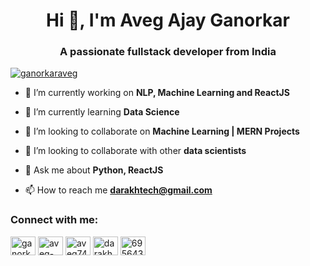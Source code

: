 <h1 align="center">Hi 👋, I'm Aveg Ajay Ganorkar</h1>
<h3 align="center">A passionate fullstack developer from India</h3>

<p align="left"> <a href="https://twitter.com/ganorkaraveg" target="blank"><img src="https://img.shields.io/twitter/follow/ganorkaraveg?logo=twitter&style=for-the-badge" alt="ganorkaraveg" /></a> </p>

- 🔭 I’m currently working on **NLP, Machine Learning and ReactJS**

- 🌱 I’m currently learning **Data Science**

- 👯 I’m looking to collaborate on **Machine Learning | MERN Projects**

- 🤝 I’m looking to collaborate with other **data scientists**

- 💬 Ask me about **Python, ReactJS**

- 📫 How to reach me **darakhtech@gmail.com**

<h3 align="left">Connect with me:</h3>
<p align="left">
<a href="https://twitter.com/ganorkaraveg" target="blank"><img align="center" src="https://raw.githubusercontent.com/rahuldkjain/github-profile-readme-generator/master/src/images/icons/Social/twitter.svg" alt="ganorkaraveg" height="30" width="40" /></a>
<a href="https://linkedin.com/in/aveg-ganorkar" target="blank"><img align="center" src="https://raw.githubusercontent.com/rahuldkjain/github-profile-readme-generator/master/src/images/icons/Social/linked-in-alt.svg" alt="aveg-ganorkar" height="30" width="40" /></a>
<a href="https://instagram.com/aveg741" target="blank"><img align="center" src="https://raw.githubusercontent.com/rahuldkjain/github-profile-readme-generator/master/src/images/icons/Social/instagram.svg" alt="aveg741" height="30" width="40" /></a>
<a href="https://www.youtube.com/@darakh2705" target="blank"><img align="center" src="https://raw.githubusercontent.com/rahuldkjain/github-profile-readme-generator/master/src/images/icons/Social/youtube.svg" alt="darakh2705" height="30" width="40" /></a>
<a href="https://drive.google.com/drive/folders/18Sv1iSRfht_PiFD2LchlKR1G3vYFcLnR?usp=sharing" target="blank"><img align="center" src="https://raw.githubusercontent.com/rahuldkjain/github-profile-readme-generator/master/src/images/icons/Social/discord.svg" alt="695643805201727489" height="30" width="40" /></a>
</p>
